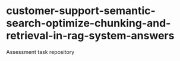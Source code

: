 # customer-support-semantic-search-optimize-chunking-and-retrieval-in-rag-system-answers
Assessment task repository
